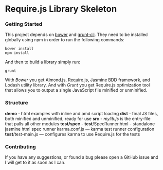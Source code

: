 Require.js Library Skeleton
===========================

### Getting Started
This project depends on [bower](https://github.com/bower/bower) and [grunt-cli](http://gruntjs.com). They need to be installed
globally using npm in order to run the following commands:
```
bower install
npm install
```

And then to build a library simply run:
```
grunt
```

With *Bower* you get Almond.js, Require.js, Jasmine BDD framework, and Lodash utility library.
And with *Grunt* you get Require.js optimization tool that allows you to output
a single JavaScript file minified or unminified.

### Structure

**demo** - html examples with inline and amd script loading
**dist** - final JS files, both minified and unminified, ready for use
**src** - *mylib.js* is the entry-file that pulls all other modules
**test/spec** -
**test**/SpecRunner.html - standalone jasmine html spec runner
karma.conf.js — karma test runner configuration
**test**/test-main.js — configures karma to use Require.js for the tests

### Contributing
If you have any suggestions, or found a bug please open a GitHub issue and I will
get to it as soon as I can.